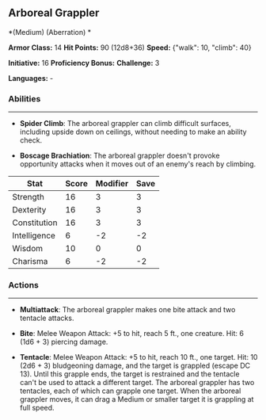 ## Arboreal Grappler
*(Medium) (Aberration) *

**Armor Class:** 14
**Hit Points:** 90 (12d8+36)
**Speed:** {"walk": 10, "climb": 40}

**Initiative:** 16
**Proficiency Bonus:**
**Challenge:** 3

**Languages:** -

### Abilities
 --- 
- **Spider Climb**: The arboreal grappler can climb difficult surfaces, including upside down on ceilings, without needing to make an ability check.

- **Boscage Brachiation**: The arboreal grappler doesn't provoke opportunity attacks when it moves out of an enemy's reach by climbing.



| Stat | Score | Modifier | Save |
| ---- | ---- | ---- | ---- |
| Strength | 16 | 3 | 3 |
| Dexterity | 16 | 3 | 3 |
| Constitution | 16 | 3 | 3 |
| Intelligence | 6 | -2 | -2 |
| Wisdom | 10 | 0 | 0 |
| Charisma | 6 | -2 | -2 |

### Actions
 --- 
- **Multiattack**: The arboreal grappler makes one bite attack and two tentacle attacks.

- **Bite**: Melee Weapon Attack: +5 to hit, reach 5 ft., one creature. Hit: 6 (1d6 + 3) piercing damage.

- **Tentacle**: Melee Weapon Attack: +5 to hit, reach 10 ft., one target. Hit: 10 (2d6 + 3) bludgeoning damage, and the target is grappled (escape DC 13). Until this grapple ends, the target is restrained and the tentacle can't be used to attack a different target. The arboreal grappler has two tentacles, each of which can grapple one target. When the arboreal grappler moves, it can drag a Medium or smaller target it is grappling at full speed.

